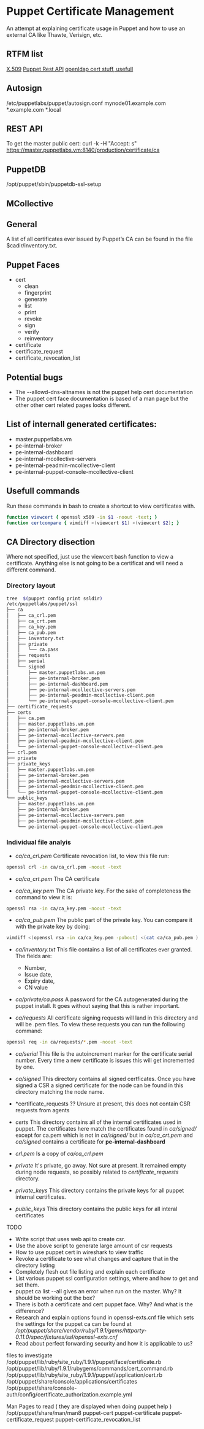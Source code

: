 # Puppet Certificate Management
An attempt at explaining certificate usage in Puppet and how to use an external CA like Thawte, Verisign, etc.

## RTFM list
[X.509](http://en.wikipedia.org/wiki/X.509)
[Puppet Rest API](http://docs.puppetlabs.com/guides/rest_auth_conf.html)
[openldap cert stuff, usefull](http://www.openldap.org/faq/data/cache/185.html)

## Autosign
/etc/puppetlabs/puppet/autosign.conf
mynode01.example.com
\*.example.com
\*.local

## REST API
To get the master public cert:
curl -k -H "Accept: s" https://master.puppetlabs.vm:8140/production/certificate/ca


## PuppetDB
/opt/puppet/sbin/puppetdb-ssl-setup

## MCollective

## General
A list of all certificates ever issued by Puppet’s CA can be found in the file $cadir/inventory.txt.

## Puppet Faces 
* cert
  * clean
  * fingerprint
  * generate
  * list
  * print
  * revoke
  * sign
  * verify
  * reinventory
* certificate
* certificate\_request
* certificate\_revocation\_list


## Potential bugs
* The --allowd-dns-altnames is not the puppet help cert documentation
* The puppet cert face documentation is based of a man page but the other other cert related pages looks different.


## List of internall generated certificates:
* master.puppetlabs.vm
* pe-internal-broker
* pe-internal-dashboard
* pe-internal-mcollective-servers
* pe-internal-peadmin-mcollective-client
* pe-internal-puppet-console-mcollective-client

## Usefull commands
Run these commands in bash to create a shortcut to view certificates with.
```bash
function viewcert { openssl x509 -in $1 -noout -text; }
function certcompare { vimdiff <(viewcert $1) <(viewcert $2); }
```

## CA Directory disection
Where not specified, just use the viewcert bash function to view a certificate. Anything else is not going to be a certificat and will need a different command.
### Directory layout
```bash
tree  $(puppet config print ssldir)
/etc/puppetlabs/puppet/ssl
├── ca
│   ├── ca_crl.pem
│   ├── ca_crt.pem
│   ├── ca_key.pem
│   ├── ca_pub.pem
│   ├── inventory.txt
│   ├── private
│   │   └── ca.pass
│   ├── requests
│   ├── serial
│   └── signed
│       ├── master.puppetlabs.vm.pem
│       ├── pe-internal-broker.pem
│       ├── pe-internal-dashboard.pem
│       ├── pe-internal-mcollective-servers.pem
│       ├── pe-internal-peadmin-mcollective-client.pem
│       └── pe-internal-puppet-console-mcollective-client.pem
├── certificate_requests
├── certs
│   ├── ca.pem
│   ├── master.puppetlabs.vm.pem
│   ├── pe-internal-broker.pem
│   ├── pe-internal-mcollective-servers.pem
│   ├── pe-internal-peadmin-mcollective-client.pem
│   └── pe-internal-puppet-console-mcollective-client.pem
├── crl.pem
├── private
├── private_keys
│   ├── master.puppetlabs.vm.pem
│   ├── pe-internal-broker.pem
│   ├── pe-internal-mcollective-servers.pem
│   ├── pe-internal-peadmin-mcollective-client.pem
│   └── pe-internal-puppet-console-mcollective-client.pem
└── public_keys
    ├── master.puppetlabs.vm.pem
    ├── pe-internal-broker.pem
    ├── pe-internal-mcollective-servers.pem
    ├── pe-internal-peadmin-mcollective-client.pem
    └── pe-internal-puppet-console-mcollective-client.pem
```
### Individual file analyis

- *ca/ca_crl.pem*
Certificate revocation list, to view this file run:
```bash
openssl crl -in ca/ca_crl.pem -noout -text
```

- *ca/ca_crt.pem*
The CA certificate

- *ca/ca_key.pem*
The CA private key. For the sake of completeness the command to view it is:
```bash
openssl rsa -in ca/ca_key.pem -noout -text
```

- *ca/ca_pub.pem*
The public part of the private key. You can compare it with the private key by doing:
```bash
vimdiff <(openssl rsa -in ca/ca_key.pem -pubout) <(cat ca/ca_pub.pem )
```

- *ca/inventory.txt*
This file contains a list of all certificates ever granted. The fields are:
  - Number,
  - Issue date,
  - Expiry date,
  - CN value

- *ca/private/ca.pass*
A password for the CA autogenerated during the puppet install. It goes without saying that this is rather important.

- *ca/requests*
All certificate signing requests will land in this directory and will be .pem files. To view these requests you can run the following command:
```bash
openssl req -in ca/requests/*.pem -noout -text
```

- *ca/serial*
This file is the autoincrement marker for the certificate serial number. Every time a new certificate is issues this will get incremented by one.

- *ca/signed*
This directory contains all signed certficates. Once you have signed a CSR a signed certificate for the node can be found in this directory matching the node name.

- *certificate_requests
?? Unsure at present, this does not contain CSR requests from agents

- *certs*
This directory contains all of the internal certificates used in puppet. The certificates here match the certificates found in *ca/signed/* except for ca.pem which is not in *ca/signed/* but in *ca/ca_crt.pem* and *ca/signed* contains a certificate for **pe-internal-dashboard**

- *crl.pem*
Is a copy of *ca/ca_crl.pem*

- *private*
It's private, go away. Not sure at present. It remained empty during node requests, so possibly related to *certificate_requests* directory.

- *private_keys*
This directory contains the private keys for all puppet internal certificates.

- *public_keys*
This directory contains the public keys for all interal certificates


TODO
* Write script that uses web api to create csr.
* Use the above script to generate large amount of csr requests
* How to use puppet cert in wireshark to view traffic
* Revoke a certificate to see what changes and capture that in the directory listing
* Completely flesh out file listing and explain each certificate
* List various puppet ssl configuration settings, where and how to get and set them.
* puppet ca list --all   gives an error when run on the master. Why? It should be working out the box?
* There is both a certificate and cert puppet face. Why? And what is the difference?
* Research and explain options found in openssl-exts.cnf file which sets the settings for the puppet ca
can be found at */opt/puppet/share/vendor/ruby/1.9.1/gems/httparty-0.11.0/spec/fixtures/ssl/openssl-exts.cnf*
* Read about perfect forwarding security and how it is applicable to us?

files to investigate
/opt/puppet/lib/ruby/site_ruby/1.9.1/puppet/face/certificate.rb
/opt/puppet/lib/ruby/1.9.1/rubygems/commands/cert_command.rb
/opt/puppet/lib/ruby/site_ruby/1.9.1/puppet/application/cert.rb
/opt/puppet/share/console/applications/certificates
/opt/puppet/share/console-auth/config/certificate_authorization.example.yml

Man Pages to read ( they are displayed when doing puppet help )
/opt/puppet/share/man/man8
puppet-cert
puppet-certificate
puppet-certificate_request
puppet-certificate_revocation_list
